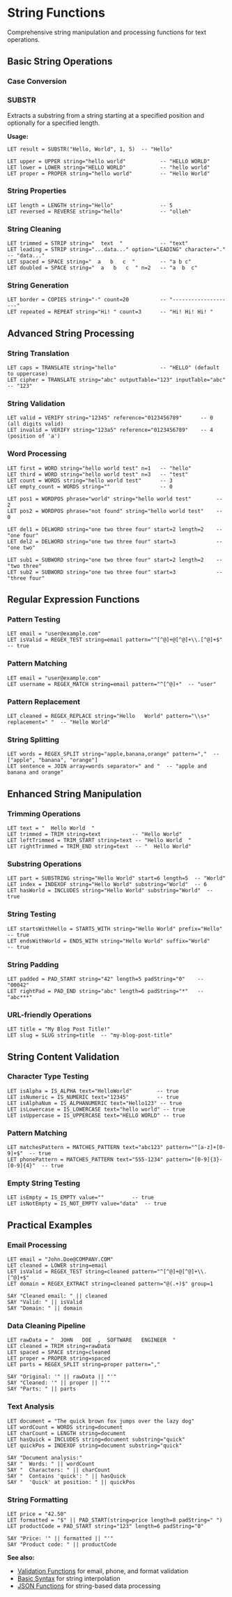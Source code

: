 # String Functions

Comprehensive string manipulation and processing functions for text operations.

## Basic String Operations

### Case Conversion

### SUBSTR
Extracts a substring from a string starting at a specified position and optionally for a specified length.

**Usage:**
```rexx
LET result = SUBSTR("Hello, World", 1, 5)  -- "Hello"
```
```rexx
LET upper = UPPER string="hello world"           -- "HELLO WORLD"
LET lower = LOWER string="HELLO WORLD"           -- "hello world" 
LET proper = PROPER string="hello world"         -- "Hello World"
```

### String Properties
```rexx
LET length = LENGTH string="Hello"               -- 5
LET reversed = REVERSE string="hello"            -- "olleh"
```

### String Cleaning
```rexx
LET trimmed = STRIP string="  text  "            -- "text"
LET leading = STRIP string="...data..." option="LEADING" character="."  -- "data..."
LET spaced = SPACE string="  a   b   c  "        -- "a b c"
LET doubled = SPACE string="  a   b   c  " n=2   -- "a  b  c"
```

### String Generation
```rexx
LET border = COPIES string="-" count=20          -- "--------------------"
LET repeated = REPEAT string="Hi! " count=3      -- "Hi! Hi! Hi! "
```

## Advanced String Processing

### String Translation
```rexx
LET caps = TRANSLATE string="hello"              -- "HELLO" (default to uppercase)
LET cipher = TRANSLATE string="abc" outputTable="123" inputTable="abc"  -- "123"
```

### String Validation
```rexx
LET valid = VERIFY string="12345" reference="0123456789"      -- 0 (all digits valid)
LET invalid = VERIFY string="123a5" reference="0123456789"    -- 4 (position of 'a')
```

### Word Processing
```rexx
LET first = WORD string="hello world test" n=1   -- "hello"
LET third = WORD string="hello world test" n=3   -- "test"
LET count = WORDS string="hello world test"      -- 3
LET empty_count = WORDS string=""                -- 0

LET pos1 = WORDPOS phrase="world" string="hello world test"        -- 2
LET pos2 = WORDPOS phrase="not found" string="hello world test"    -- 0

LET del1 = DELWORD string="one two three four" start=2 length=2    -- "one four"
LET del2 = DELWORD string="one two three four" start=3             -- "one two"

LET sub1 = SUBWORD string="one two three four" start=2 length=2    -- "two three"
LET sub2 = SUBWORD string="one two three four" start=3             -- "three four"
```

## Regular Expression Functions

### Pattern Testing
```rexx
LET email = "user@example.com"
LET isValid = REGEX_TEST string=email pattern="^[^@]+@[^@]+\\.[^@]+$"  -- true
```

### Pattern Matching
```rexx
LET email = "user@example.com"
LET username = REGEX_MATCH string=email pattern="^[^@]+"  -- "user"
```

### Pattern Replacement
```rexx
LET cleaned = REGEX_REPLACE string="Hello   World" pattern="\\s+" replacement=" "  -- "Hello World"
```

### String Splitting
```rexx
LET words = REGEX_SPLIT string="apple,banana,orange" pattern=","  -- ["apple", "banana", "orange"]
LET sentence = JOIN array=words separator=" and "  -- "apple and banana and orange"
```

## Enhanced String Manipulation

### Trimming Operations
```rexx
LET text = "  Hello World  "
LET trimmed = TRIM string=text          -- "Hello World"
LET leftTrimmed = TRIM_START string=text -- "Hello World  "
LET rightTrimmed = TRIM_END string=text  -- "  Hello World"
```

### Substring Operations
```rexx
LET part = SUBSTRING string="Hello World" start=6 length=5  -- "World"
LET index = INDEXOF string="Hello World" substring="World"  -- 6
LET hasWorld = INCLUDES string="Hello World" substring="World"  -- true
```

### String Testing
```rexx
LET startsWithHello = STARTS_WITH string="Hello World" prefix="Hello"  -- true
LET endsWithWorld = ENDS_WITH string="Hello World" suffix="World"      -- true
```

### String Padding
```rexx
LET padded = PAD_START string="42" length=5 padString="0"    -- "00042"
LET rightPad = PAD_END string="abc" length=6 padString="*"   -- "abc***"
```

### URL-friendly Operations
```rexx
LET title = "My Blog Post Title!"
LET slug = SLUG string=title  -- "my-blog-post-title"
```

## String Content Validation

### Character Type Testing
```rexx
LET isAlpha = IS_ALPHA text="HelloWorld"        -- true
LET isNumeric = IS_NUMERIC text="12345"         -- true
LET isAlphaNum = IS_ALPHANUMERIC text="Hello123" -- true
LET isLowercase = IS_LOWERCASE text="hello world" -- true
LET isUppercase = IS_UPPERCASE text="HELLO WORLD" -- true
```

### Pattern Matching
```rexx
LET matchesPattern = MATCHES_PATTERN text="abc123" pattern="^[a-z]+[0-9]+$"  -- true
LET phonePattern = MATCHES_PATTERN text="555-1234" pattern="[0-9]{3}-[0-9]{4}"  -- true
```

### Empty String Testing
```rexx
LET isEmpty = IS_EMPTY value=""         -- true
LET isNotEmpty = IS_NOT_EMPTY value="data"  -- true
```

## Practical Examples

### Email Processing
```rexx
LET email = "John.Doe@COMPANY.COM"
LET cleaned = LOWER string=email
LET isValid = REGEX_TEST string=cleaned pattern="^[^@]+@[^@]+\\.[^@]+$"
LET domain = REGEX_EXTRACT string=cleaned pattern="@(.+)$" group=1

SAY "Cleaned email: " || cleaned
SAY "Valid: " || isValid
SAY "Domain: " || domain
```

### Data Cleaning Pipeline
```rexx
LET rawData = "  JOHN   DOE  ,  SOFTWARE   ENGINEER  "
LET cleaned = TRIM string=rawData
LET spaced = SPACE string=cleaned
LET proper = PROPER string=spaced
LET parts = REGEX_SPLIT string=proper pattern=","

SAY "Original: '" || rawData || "'"
SAY "Cleaned: '" || proper || "'"
SAY "Parts: " || parts
```

### Text Analysis
```rexx
LET document = "The quick brown fox jumps over the lazy dog"
LET wordCount = WORDS string=document
LET charCount = LENGTH string=document
LET hasQuick = INCLUDES string=document substring="quick"
LET quickPos = INDEXOF string=document substring="quick"

SAY "Document analysis:"
SAY "  Words: " || wordCount
SAY "  Characters: " || charCount  
SAY "  Contains 'quick': " || hasQuick
SAY "  'Quick' at position: " || quickPos
```

### String Formatting
```rexx
LET price = "42.50"
LET formatted = "$" || PAD_START(string=price length=8 padString=" ")
LET productCode = PAD_START string="123" length=6 padString="0"

SAY "Price: '" || formatted || "'"
SAY "Product code: " || productCode
```

**See also:** 
- [Validation Functions](11-validation-functions.md) for email, phone, and format validation
- [Basic Syntax](01-basic-syntax.md) for string interpolation
- [JSON Functions](08-json-functions.md) for string-based data processing
